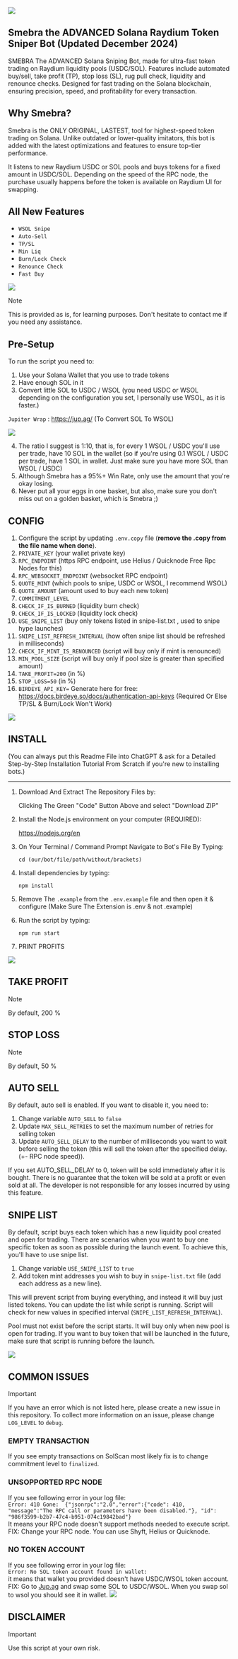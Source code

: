 ![](readme/logo.jpg)

## **Smebra the ADVANCED Solana Raydium Token Sniper Bot (Updated December 2024)**

SMEBRA The ADVANCED Solana Sniping Bot, made for ultra-fast token trading on Raydium liquidity pools (USDC/SOL). Features include automated buy/sell, take profit (TP), stop loss (SL), rug pull check, liquidity and renounce checks. Designed for fast trading on the Solana blockchain, ensuring precision, speed, and profitability for every transaction.

## **Why Smebra?** 
Smebra is the ONLY ORIGINAL, LASTEST, tool for highest-speed token trading on Solana. Unlike outdated or lower-quality imitators, this bot is added with the latest optimizations and features to ensure top-tier performance.

It listens to new Raydium USDC or SOL pools and buys tokens for a fixed amount in USDC/SOL.
Depending on the speed of the RPC node, the purchase usually happens before the token is available on Raydium UI for swapping.

## **All New Features**

- `WSOL Snipe`
- `Auto-Sell`
- `TP/SL`
- `Min Liq`
- `Burn/Lock Check`
- `Renounce Check`
- `Fast Buy`

![](readme/token.png)

> [!NOTE]
> This is provided as is, for learning purposes. Don't hesitate to contact me if you need any assistance.

## Pre-Setup
To run the script you need to:
1. Use your Solana Wallet that you use to trade tokens
2. Have enough SOL in it
3. Convert little SOL to USDC / WSOL (you need USDC or WSOL depending on the configuration you set, I personally use WSOL, as it is faster.)

`Jupiter Wrap` : https://jup.ag/ (To Convert SOL To WSOL)

![](readme/jupiterwrap.png)

4. The ratio I suggest is 1:10, that is, for every 1 WSOL / USDC you'll use per trade, have 10 SOL in the wallet (so if you're using 0.1 WSOL / USDC per trade, have 1 SOL in wallet. Just make sure you have more SOL than WSOL / USDC)
5. Although Smebra has a 95%+ Win Rate, only use the amount that you're okay losing.
6. Never put all your eggs in one basket, but also, make sure you don't miss out on a golden basket, which is Smebra ;)

## CONFIG
1. Configure the script by updating `.env.copy` file (**remove the .copy from the file name when done**).
2. `PRIVATE_KEY` (your wallet private key)
3. `RPC_ENDPOINT` (https RPC endpoint, use Helius / Quicknode Free Rpc Nodes for this)
4. `RPC_WEBSOCKET_ENDPOINT` (websocket RPC endpoint)
5. `QUOTE_MINT` (which pools to snipe, USDC or WSOL, I recommend WSOL)
6. `QUOTE_AMOUNT` (amount used to buy each new token)
7. `COMMITMENT_LEVEL`
8. `CHECK_IF_IS_BURNED` (liquidity burn check)
9. `CHECK_IF_IS_LOCKED` (liquidity lock check)
10. `USE_SNIPE_LIST` (buy only tokens listed in snipe-list.txt , used to snipe hype launches)
11. `SNIPE_LIST_REFRESH_INTERVAL` (how often snipe list should be refreshed in milliseconds)
12. `CHECK_IF_MINT_IS_RENOUNCED` (script will buy only if mint is renounced)
13. `MIN_POOL_SIZE` (script will buy only if pool size is greater than specified amount)
14. `TAKE_PROFIT=200` (in %)
15. `STOP_LOSS=50` (in %)
16. `BIRDEYE_API_KEY=` Generate here for free: https://docs.birdeye.so/docs/authentication-api-keys (Required Or Else TP/SL & Burn/Lock Won't Work)

![](readme/env.png)
  
## INSTALL
(You can always put this Readme File into ChatGPT & ask for a Detailed Step-by-Step Installation Tutorial From Scratch if you're new to installing bots.)

---

1. Download And Extract The Repository Files by:
   
   Clicking The Green "Code" Button Above and select "Download ZIP"


2. Install the Node.js environment on your computer (REQUIRED):
   
   https://nodejs.org/en


3. On Your Terminal / Command Prompt Navigate to Bot's File By Typing:
 
   `cd (our/bot/file/path/without/brackets)`


4. Install dependencies by typing:

    `npm install`


5. Remove The `.example` from the `.env.example` file and then open it & configure (Make Sure The Extension is .env & not .example)

   
6. Run the script by typing:

    `npm run start`


7. PRINT PROFITS


   
![](readme/preview.png)

## TAKE PROFIT

> [!NOTE]
> By default, 200 % 

## STOP LOSS

> [!NOTE]
> By default, 50 %

## AUTO SELL
By default, auto sell is enabled. If you want to disable it, you need to:
1. Change variable `AUTO_SELL` to `false`
2. Update `MAX_SELL_RETRIES` to set the maximum number of retries for selling token
3. Update `AUTO_SELL_DELAY` to the number of milliseconds you want to wait before selling the token (this will sell the token after the specified delay. (+- RPC node speed)).

If you set AUTO_SELL_DELAY to 0, token will be sold immediately after it is bought.
There is no guarantee that the token will be sold at a profit or even sold at all. The developer is not responsible for any losses incurred by using this feature.

## SNIPE LIST
By default, script buys each token which has a new liquidity pool created and open for trading.
There are scenarios when you want to buy one specific token as soon as possible during the launch event.
To achieve this, you'll have to use snipe list.
1. Change variable `USE_SNIPE_LIST` to `true` 
2. Add token mint addresses you wish to buy in `snipe-list.txt` file (add each address as a new line).

This will prevent script from buying everything, and instead it will buy just listed tokens.
You can update the list while script is running. Script will check for new values in specified interval (`SNIPE_LIST_REFRESH_INTERVAL`).

Pool must not exist before the script starts.
It will buy only when new pool is open for trading. If you want to buy token that will be launched in the future, make sure that script is running before the launch.

![](/readme/snipelist.png)


## COMMON ISSUES

> [!IMPORTANT]
> If you have an error which is not listed here, please create a new issue in this repository.
> To collect more information on an issue, please change `LOG_LEVEL` to `debug`.
> 
> ### EMPTY TRANSACTION
> If you see empty transactions on SolScan most likely fix is to change commitment level to `finalized`.
> 
> ### UNSOPPORTED RPC NODE
> If you see following error in your log file:  
> `Error: 410 Gone:  {"jsonrpc":"2.0","error":{"code": 410, "message":"The RPC call or parameters have been disabled."}, "id": "986f3599-b2b7-47c4-b951-074c19842bad"}`  
> It means your RPC node doesn't support methods needed to execute script.
> FIX: Change your RPC node. You can use Shyft, Helius or Quicknode. 
> 
> ### NO TOKEN ACCOUNT
> If you see following error in your log file:  
> `Error: No SOL token account found in wallet:`  
> it means that wallet you provided doesn't have USDC/WSOL token account.
> FIX: Go to [Jup.ag](https://jup.ag/) and swap some SOL to USDC/WSOL. When you swap sol to wsol you should see it in wallet.
![](readme/jupwsol.png)

## DISCLAIMER

> [!IMPORTANT]
> Use this script at your own risk.
